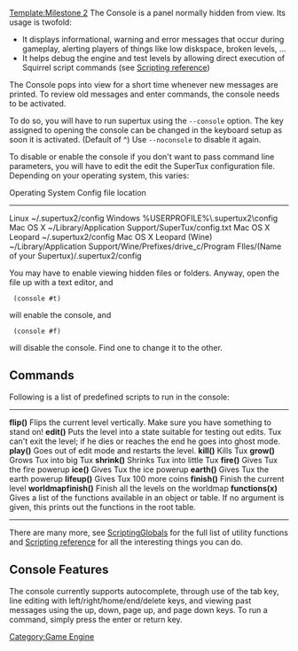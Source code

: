 [Template:Milestone 2](Template:Milestone_2 "wikilink") The Console is a
panel normally hidden from view. Its usage is twofold:

-   It displays informational, warning and error messages that occur
    during gameplay, alerting players of things like low diskspace,
    broken levels, ...
-   It helps debug the engine and test levels by allowing direct
    execution of Squirrel script commands (see [Scripting
    reference](Scripting_reference "wikilink"))

The Console pops into view for a short time whenever new messages are
printed. To review old messages and enter commands, the console needs to
be activated.

To do so, you will have to run supertux using the `--console` option.
The key assigned to opening the console can be changed in the keyboard
setup as soon it is activated. (Default of \^) Use `--noconsole` to
disable it again.

To disable or enable the console if you don't want to pass command line
parameters, you will have to edit the edit the SuperTux configuration
file. Depending on your operating system, this varies:

  Operating System          Config file location
  ------------------------- ---------------------------------------------------------------------------------------------------------------
  Linux                     \~/.supertux2/config
  Windows                   %USERPROFILE%\\.supertux2\\config
  Mac OS X                  \~/Library/Application Support/SuperTux/config.txt
  Mac OS X Leopard          \~/.supertux2/config
  Mac OS X Leopard (Wine)   \~/Library/Application Support/Wine/Prefixes/drive\_c/Program FIles/(Name of your Supertux)/.supertux2/config

You may have to enable viewing hidden files or folders. Anyway, open the
file up with a text editor, and

` (console #t)`

will enable the console, and

` (console #f)`

will disable the console. Find one to change it to the other.

Commands
--------

Following is a list of predefined scripts to run in the console:

  ---------------------- ---------------------------------------------------------------------------------------------------------------------------------------------- ----------- ---------------------------
  **flip()**             Flips the current level vertically. Make sure you have something to stand on!
  **edit()**             Puts the level into a state suitable for testing out edits. Tux can't exit the level; if he dies or reaches the end he goes into ghost mode.
  **play()**             Goes out of edit mode and restarts the level.
  **kill()**             Kills Tux
  **grow()**             Grows Tux into big Tux
  **shrink()**           Shrinks Tux into little Tux
  **fire()**             Gives Tux the fire powerup
  **ice()**              Gives Tux the ice powerup
  **earth()**            Gives Tux the earth powerup
  **lifeup()**           Gives Tux 100 more coins
  **finish()**           Finish the current level
  **worldmapfinish()**   Finish all the levels on the worldmap
  **functions(x)**       Gives a list of the functions available in an object or table. If no argument is given, this prints out the functions in the root table.
  ---------------------- ---------------------------------------------------------------------------------------------------------------------------------------------- ----------- ---------------------------

There are many more, see [ScriptingGlobals](ScriptingGlobals "wikilink")
for the full list of utility functions and [Scripting
reference](Scripting_reference "wikilink") for all the interesting
things you can do.

Console Features
----------------

The console currently supports autocomplete, through use of the tab key,
line editing with left/right/home/end/delete keys, and viewing past
messages using the up, down, page up, and page down keys. To run a
command, simply press the enter or return key.

[Category:Game Engine](Category:Game_Engine "wikilink")
